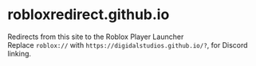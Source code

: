 # robloxredirect.github.io
Redirects from this site to the Roblox Player Launcher <br/>
Replace `roblox://` with `https://digidalstudios.github.io/?`, for Discord linking.
